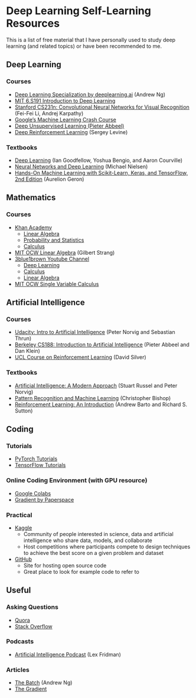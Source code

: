 # Deep Learning Self-Learning Resources

This is a list of free material that I have personally used to study deep learning (and related topics) or have been recommended to me.

## Deep Learning

### Courses
* [Deep Learning Specialization by deeplearning.ai]((https://www.deeplearning.ai/deep-learning-specialization/)) (Andrew Ng)
* [MIT 6.S191 Introduction to Deep Learning](https://www.deeplearning.ai/deep-learning-specialization/)
* [Stanford CS231n: Convolutional Neural Networks for Visual Recognition](http://cs231n.stanford.edu/index.html) (Fei-Fei Li, Andrej Karpathy)
* [Google’s Machine Learning Crash Course](https://developers.google.com/machine-learning/crash-course)
* [Deep Unsupervised Learning (Pieter Abbeel)](https://sites.google.com/view/berkeley-cs294-158-sp19/home)
* [Deep Reinforcement Learning](http://rail.eecs.berkeley.edu/deeprlcourse/) (Sergey Levine)

### Textbooks
* [Deep Learning](https://www.deeplearningbook.org/) (Ian Goodfellow, Yoshua Bengio, and Aaron Courville)
* [Neural Networks and Deep Learning](http://neuralnetworksanddeeplearning.com/) (Michael Nielsen)
* [Hands-On Machine Learning with Scikit-Learn, Keras, and TensorFlow, 2nd Edition](https://www.oreilly.com/library/view/hands-on-machine-learning/9781492032632/) (Aurelion Geron)

## Mathematics

### Courses
* [Khan Academy](https://www.khanacademy.org/math/calculus-1)
    * [Linear Algebra](https://www.khanacademy.org/math/linear-algebra)
    * [Probability and Statistics](https://www.khanacademy.org/math/statistics-probability)
    * [Calculus](https://www.khanacademy.org/math/calculus-1)
* [MIT OCW Linear Algebra](https://ocw.mit.edu/courses/mathematics/18-06-linear-algebra-spring-2010/) (Gilbert Strang)
* [3blue1brown Youtube Channel](https://www.youtube.com/channel/UCYO_jab_esuFRV4b17AJtAw)
    * [Deep Learning](https://www.youtube.com/playlist?list=PLZHQObOWTQDNU6R1_67000Dx_ZCJB-3pi)
    * [Calculus](https://www.youtube.com/playlist?list=PLZHQObOWTQDMsr9K-rj53DwVRMYO3t5Yr)
    * [Linear Algebra](https://www.youtube.com/playlist?list=PLZHQObOWTQDPD3MizzM2xVFitgF8hE_ab)
* [MIT OCW Single Variable Calculus](https://ocw.mit.edu/courses/mathematics/18-01-single-variable-calculus-fall-2006/)

## Artificial Intelligence

### Courses
* [Udacity: Intro to Artificial Intelligence](https://www.udacity.com/course/intro-to-artificial-intelligence--cs271) (Peter Norvig and Sebastian Thrun)
* [Berkeley CS188: Introduction to Artificial Intelligence](https://www.youtube.com/playlist?list=PL7k0r4t5c108AZRwfW-FhnkZ0sCKBChLH) (Pieter Abbeel and Dan Klein)
* [UCL Course on Reinforcement Learning](http://www0.cs.ucl.ac.uk/staff/d.silver/web/Teaching.html) (David Silver)

### Textbooks
* [Artificial Intelligence: A Modern Approach](http://aima.cs.berkeley.edu/index.html) (Stuart Russel and Peter Norvig)
* [Pattern Recognition and Machine Learning](https://www.springer.com/gp/book/9780387310732) (Christopher Bishop)
* [Reinforcement Learning: An Introduction](https://web.stanford.edu/class/psych209/Readings/SuttonBartoIPRLBook2ndEd.pdf) (Andrew Barto and Richard S. Sutton)

## Coding

### Tutorials
* [PyTorch Tutorials](https://pytorch.org/tutorials/)
* [TensorFlow Tutorials](https://www.tensorflow.org/tutorials)

### Online Coding Environment (with GPU resource)
* [Google Colabs](https://colab.research.google.com/notebooks/welcome.ipynb)
* [Gradient by Paperspace](https://gradient.paperspace.com/)

### Practical
* [Kaggle](https://www.kaggle.com/)
    * Community of people interested in science, data and artificial intelligence who share data, models, and collaborate
    * Host competitions where participants compete to design techniques to achieve the best score on a given problem and dataset
* [GitHub](https://github.com/)
    * Site for hosting open source code
    * Great place to look for example code to refer to

## Useful

### Asking Questions
* [Quora](https://www.quora.com/)
* [Stack Overflow](https://stackoverflow.com/)

### Podcasts
* [Artificial Intelligence Podcast](https://www.youtube.com/playlist?list=PLrAXtmErZgOdP_8GztsuKi9nrraNbKKp4) (Lex Fridman)

### Articles
* [The Batch](https://www.deeplearning.ai/thebatch/) (Andrew Ng)
* [The Gradient](https://thegradient.pub/)
